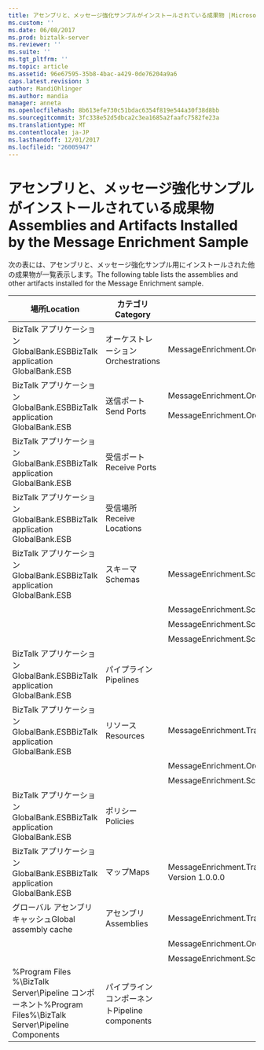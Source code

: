 ```yaml
---
title: アセンブリと、メッセージ強化サンプルがインストールされている成果物 |Microsoft ドキュメント
ms.custom: ''
ms.date: 06/08/2017
ms.prod: biztalk-server
ms.reviewer: ''
ms.suite: ''
ms.tgt_pltfrm: ''
ms.topic: article
ms.assetid: 96e67595-35b8-4bac-a429-0de76204a9a6
caps.latest.revision: 3
author: MandiOhlinger
ms.author: mandia
manager: anneta
ms.openlocfilehash: 8b613efe730c51bdac6354f819e544a30f38d8bb
ms.sourcegitcommit: 3fc338e52d5dbca2c3ea1685a2faafc7582fe23a
ms.translationtype: MT
ms.contentlocale: ja-JP
ms.lasthandoff: 12/01/2017
ms.locfileid: "26005947"
---
```

# <a name="assemblies-and-artifacts-installed-by-the-message-enrichment-sample"></a><span data-ttu-id="89fff-102">アセンブリと、メッセージ強化サンプルがインストールされている成果物</span><span class="sxs-lookup"><span data-stu-id="89fff-102">Assemblies and Artifacts Installed by the Message Enrichment Sample</span></span>
<span data-ttu-id="89fff-103">次の表には、アセンブリと、メッセージ強化サンプル用にインストールされた他の成果物が一覧表示します。</span><span class="sxs-lookup"><span data-stu-id="89fff-103">The following table lists the assemblies and other artifacts installed for the Message Enrichment sample.</span></span>  
  
|<span data-ttu-id="89fff-104">場所</span><span class="sxs-lookup"><span data-stu-id="89fff-104">Location</span></span>|<span data-ttu-id="89fff-105">カテゴリ</span><span class="sxs-lookup"><span data-stu-id="89fff-105">Category</span></span>|<span data-ttu-id="89fff-106">コンポーネントの名前とバージョン</span><span class="sxs-lookup"><span data-stu-id="89fff-106">Name and version of the component</span></span>|  
|--------------|--------------|---------------------------------------|  
|<span data-ttu-id="89fff-107">BizTalk アプリケーション GlobalBank.ESB</span><span class="sxs-lookup"><span data-stu-id="89fff-107">BizTalk application GlobalBank.ESB</span></span>|<span data-ttu-id="89fff-108">オーケストレーション</span><span class="sxs-lookup"><span data-stu-id="89fff-108">Orchestrations</span></span>|<span data-ttu-id="89fff-109">MessageEnrichment.Orchestrations.MessageEnricher</span><span class="sxs-lookup"><span data-stu-id="89fff-109">MessageEnrichment.Orchestrations.MessageEnricher</span></span>|  
|<span data-ttu-id="89fff-110">BizTalk アプリケーション GlobalBank.ESB</span><span class="sxs-lookup"><span data-stu-id="89fff-110">BizTalk application GlobalBank.ESB</span></span>|<span data-ttu-id="89fff-111">送信ポート</span><span class="sxs-lookup"><span data-stu-id="89fff-111">Send Ports</span></span>|<span data-ttu-id="89fff-112">MessageEnrichment.Orchestrations_1.0.0.0_</span><span class="sxs-lookup"><span data-stu-id="89fff-112">MessageEnrichment.Orchestrations_1.0.0.0_</span></span><br /><br /> <span data-ttu-id="89fff-113">MessageEnrichment.Orchestrations.MessageEnricher_RoutingPort_d98186f1038d4721</span><span class="sxs-lookup"><span data-stu-id="89fff-113">MessageEnrichment.Orchestrations.MessageEnricher_RoutingPort_d98186f1038d4721</span></span>|  
|<span data-ttu-id="89fff-114">BizTalk アプリケーション GlobalBank.ESB</span><span class="sxs-lookup"><span data-stu-id="89fff-114">BizTalk application GlobalBank.ESB</span></span>|<span data-ttu-id="89fff-115">受信ポート</span><span class="sxs-lookup"><span data-stu-id="89fff-115">Receive Ports</span></span>||  
|<span data-ttu-id="89fff-116">BizTalk アプリケーション GlobalBank.ESB</span><span class="sxs-lookup"><span data-stu-id="89fff-116">BizTalk application GlobalBank.ESB</span></span>|<span data-ttu-id="89fff-117">受信場所</span><span class="sxs-lookup"><span data-stu-id="89fff-117">Receive Locations</span></span>||  
|<span data-ttu-id="89fff-118">BizTalk アプリケーション GlobalBank.ESB</span><span class="sxs-lookup"><span data-stu-id="89fff-118">BizTalk application GlobalBank.ESB</span></span>|<span data-ttu-id="89fff-119">スキーマ</span><span class="sxs-lookup"><span data-stu-id="89fff-119">Schemas</span></span>|<span data-ttu-id="89fff-120">MessageEnrichment.Schema.ProcedureResultSet_dbo_GetOrderDetails バージョン 1.0.0.0</span><span class="sxs-lookup"><span data-stu-id="89fff-120">MessageEnrichment.Schema.ProcedureResultSet_dbo_GetOrderDetails Version 1.0.0.0</span></span>|  
|||<span data-ttu-id="89fff-121">MessageEnrichment.Schema.OrderDoc バージョン 1.0.0.0</span><span class="sxs-lookup"><span data-stu-id="89fff-121">MessageEnrichment.Schema.OrderDoc Version 1.0.0.0</span></span>|  
|||<span data-ttu-id="89fff-122">MessageEnrichment.Schema.InventoryOrder バージョン 1.0.0.0</span><span class="sxs-lookup"><span data-stu-id="89fff-122">MessageEnrichment.Schema.InventoryOrder Version 1.0.0.0</span></span>|  
|||<span data-ttu-id="89fff-123">MessageEnrichment.Schema.TypedProcedure_dbo バージョン 1.0.0.0</span><span class="sxs-lookup"><span data-stu-id="89fff-123">MessageEnrichment.Schema.TypedProcedure_dbo Version 1.0.0.0</span></span>|  
|<span data-ttu-id="89fff-124">BizTalk アプリケーション GlobalBank.ESB</span><span class="sxs-lookup"><span data-stu-id="89fff-124">BizTalk application GlobalBank.ESB</span></span>|<span data-ttu-id="89fff-125">パイプライン</span><span class="sxs-lookup"><span data-stu-id="89fff-125">Pipelines</span></span>||  
|<span data-ttu-id="89fff-126">BizTalk アプリケーション GlobalBank.ESB</span><span class="sxs-lookup"><span data-stu-id="89fff-126">BizTalk application GlobalBank.ESB</span></span>|<span data-ttu-id="89fff-127">リソース</span><span class="sxs-lookup"><span data-stu-id="89fff-127">Resources</span></span>|<span data-ttu-id="89fff-128">MessageEnrichment.Transforms バージョン 1.0.0.0</span><span class="sxs-lookup"><span data-stu-id="89fff-128">MessageEnrichment.Transforms Version 1.0.0.0</span></span>|  
|||<span data-ttu-id="89fff-129">MessageEnrichment.Orchestrations バージョン 1.0.0.0</span><span class="sxs-lookup"><span data-stu-id="89fff-129">MessageEnrichment.Orchestrations Version 1.0.0.0</span></span>|  
|||<span data-ttu-id="89fff-130">MessageEnrichment.Schema バージョン 1.0.0.0</span><span class="sxs-lookup"><span data-stu-id="89fff-130">MessageEnrichment.Schema Version 1.0.0.0</span></span>|  
|<span data-ttu-id="89fff-131">BizTalk アプリケーション GlobalBank.ESB</span><span class="sxs-lookup"><span data-stu-id="89fff-131">BizTalk application GlobalBank.ESB</span></span>|<span data-ttu-id="89fff-132">ポリシー</span><span class="sxs-lookup"><span data-stu-id="89fff-132">Policies</span></span>||  
|<span data-ttu-id="89fff-133">BizTalk アプリケーション GlobalBank.ESB</span><span class="sxs-lookup"><span data-stu-id="89fff-133">BizTalk application GlobalBank.ESB</span></span>|<span data-ttu-id="89fff-134">マップ</span><span class="sxs-lookup"><span data-stu-id="89fff-134">Maps</span></span>|<span data-ttu-id="89fff-135">MessageEnrichment.Transforms.NAOrderDocToGetOrderDetailsRequestMap バージョン 1.0.0.0</span><span class="sxs-lookup"><span data-stu-id="89fff-135">MessageEnrichment.Transforms.NAOrderDocToGetOrderDetailsRequestMap Version 1.0.0.0</span></span>|  
|<span data-ttu-id="89fff-136">グローバル アセンブリ キャッシュ</span><span class="sxs-lookup"><span data-stu-id="89fff-136">Global assembly cache</span></span>|<span data-ttu-id="89fff-137">アセンブリ</span><span class="sxs-lookup"><span data-stu-id="89fff-137">Assemblies</span></span>|<span data-ttu-id="89fff-138">MessageEnrichment.Transforms バージョン 1.0.0.0</span><span class="sxs-lookup"><span data-stu-id="89fff-138">MessageEnrichment.Transforms Version 1.0.0.0</span></span>|  
|||<span data-ttu-id="89fff-139">MessageEnrichment.Orchestrations バージョン 1.0.0.0</span><span class="sxs-lookup"><span data-stu-id="89fff-139">MessageEnrichment.Orchestrations Version 1.0.0.0</span></span>|  
|||<span data-ttu-id="89fff-140">MessageEnrichment.Schema バージョン 1.0.0.0</span><span class="sxs-lookup"><span data-stu-id="89fff-140">MessageEnrichment.Schema Version 1.0.0.0</span></span>|  
|<span data-ttu-id="89fff-141">%Program Files %\\BizTalk Server\Pipeline コンポーネント</span><span class="sxs-lookup"><span data-stu-id="89fff-141">%Program Files%\\BizTalk Server\Pipeline Components</span></span>|<span data-ttu-id="89fff-142">パイプライン コンポーネント</span><span class="sxs-lookup"><span data-stu-id="89fff-142">Pipeline components</span></span>||